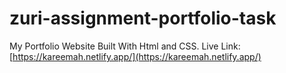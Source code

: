 # zuri-assignment-portfolio-task

My Portfolio Website Built With Html and CSS.
Live Link: [https://kareemah.netlify.app/](https://kareemah.netlify.app/)
